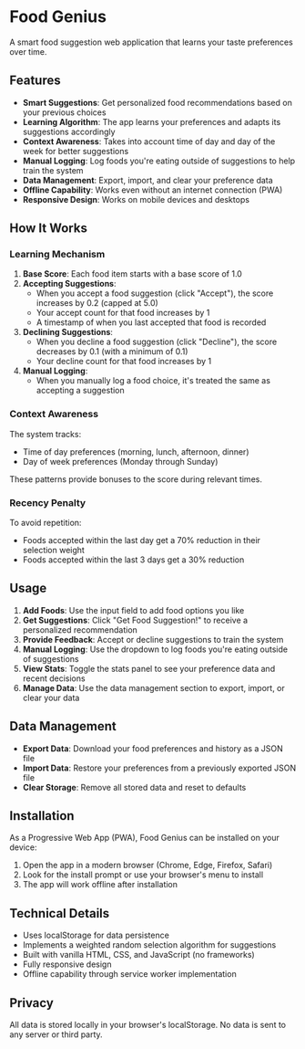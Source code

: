 # Food Genius

A smart food suggestion web application that learns your taste preferences over time.

## Features

- **Smart Suggestions**: Get personalized food recommendations based on your previous choices
- **Learning Algorithm**: The app learns your preferences and adapts its suggestions accordingly
- **Context Awareness**: Takes into account time of day and day of the week for better suggestions
- **Manual Logging**: Log foods you're eating outside of suggestions to help train the system
- **Data Management**: Export, import, and clear your preference data
- **Offline Capability**: Works even without an internet connection (PWA)
- **Responsive Design**: Works on mobile devices and desktops

## How It Works

### Learning Mechanism

1. **Base Score**: Each food item starts with a base score of 1.0
2. **Accepting Suggestions**: 
   - When you accept a food suggestion (click "Accept"), the score increases by 0.2 (capped at 5.0)
   - Your accept count for that food increases by 1
   - A timestamp of when you last accepted that food is recorded
3. **Declining Suggestions**:
   - When you decline a food suggestion (click "Decline"), the score decreases by 0.1 (with a minimum of 0.1)
   - Your decline count for that food increases by 1
4. **Manual Logging**:
   - When you manually log a food choice, it's treated the same as accepting a suggestion

### Context Awareness

The system tracks:
- Time of day preferences (morning, lunch, afternoon, dinner)
- Day of week preferences (Monday through Sunday)

These patterns provide bonuses to the score during relevant times.

### Recency Penalty

To avoid repetition:
- Foods accepted within the last day get a 70% reduction in their selection weight
- Foods accepted within the last 3 days get a 30% reduction

## Usage

1. **Add Foods**: Use the input field to add food options you like
2. **Get Suggestions**: Click "Get Food Suggestion!" to receive a personalized recommendation
3. **Provide Feedback**: Accept or decline suggestions to train the system
4. **Manual Logging**: Use the dropdown to log foods you're eating outside of suggestions
5. **View Stats**: Toggle the stats panel to see your preference data and recent decisions
6. **Manage Data**: Use the data management section to export, import, or clear your data

## Data Management

- **Export Data**: Download your food preferences and history as a JSON file
- **Import Data**: Restore your preferences from a previously exported JSON file
- **Clear Storage**: Remove all stored data and reset to defaults

## Installation

As a Progressive Web App (PWA), Food Genius can be installed on your device:

1. Open the app in a modern browser (Chrome, Edge, Firefox, Safari)
2. Look for the install prompt or use your browser's menu to install
3. The app will work offline after installation

## Technical Details

- Uses localStorage for data persistence
- Implements a weighted random selection algorithm for suggestions
- Built with vanilla HTML, CSS, and JavaScript (no frameworks)
- Fully responsive design
- Offline capability through service worker implementation

## Privacy

All data is stored locally in your browser's localStorage. No data is sent to any server or third party.